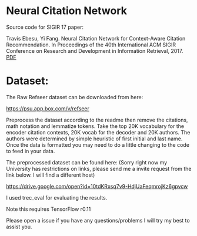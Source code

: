 # Neural Citation Network
Source code for SIGIR 17 paper:

Travis Ebesu, Yi Fang. Neural Citation Network for Context-Aware Citation Recommendation. In Proceedings of the 40th International ACM SIGIR Conference on Research and Development in Information Retrieval, 2017. [PDF](http://www.cse.scu.edu/~yfang/NCN.pdf)


# Dataset:
The Raw Refseer dataset can be downloaded from here:

https://psu.app.box.com/v/refseer

Preprocess the dataset according to the readme then remove the citations, math notation and lemmatize tokens. Take the top 20K vocabulary for the encoder citation contexts, 20K vocab for the decoder and 20K authors. The authors were determined by simple heuristic of first initial and last name. Once the data is formatted you may need to do a little changing to the code to feed in your data. 

The preprocessed dataset can be found here: (Sorry right now my University has restrictions on links, please send me a invite request from the link below. I will find a different host)

https://drive.google.com/open?id=10tdKRxsq7v9-HdjUaFeqmrojKz6gpvcw


I used trec_eval for evaluating the results.

Note this requires TensorFlow r0.11


Please open a issue if you have any questions/problems I will try my best to assist you.
